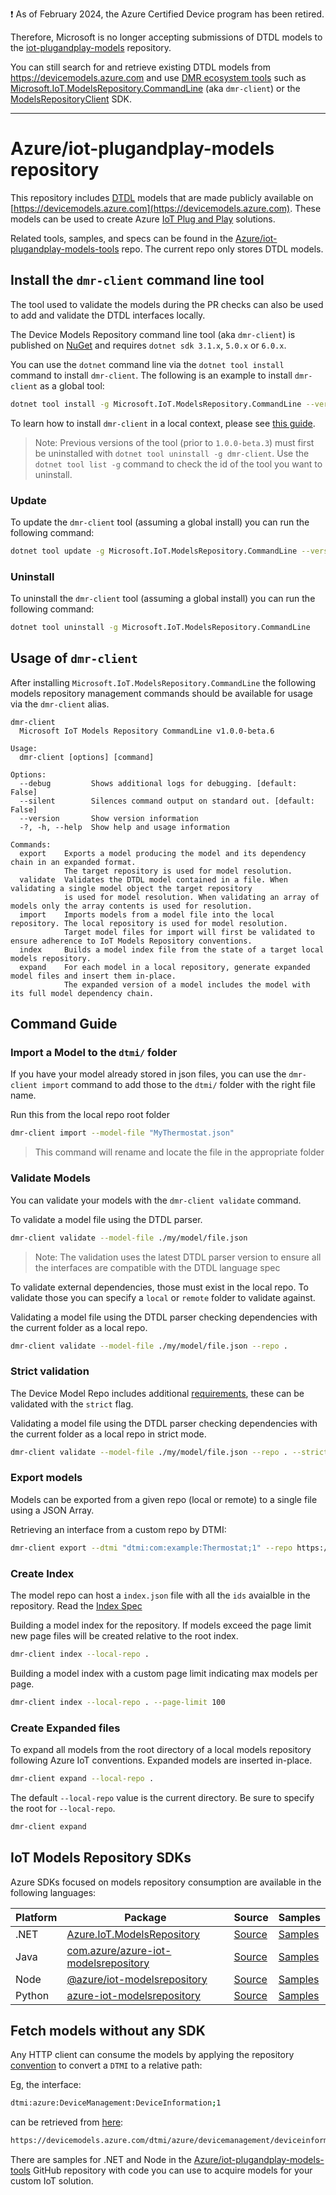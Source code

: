 ❗ As of February 2024, the Azure Certified Device program has been retired.

Therefore, Microsoft is no longer accepting submissions of DTDL models to the [iot-plugandplay-models](https://github.com/Azure/iot-plugandplay-models) repository.

You can still search for and retrieve existing DTDL models from https://devicemodels.azure.com and use [DMR ecosystem tools](https://github.com/Azure/iot-plugandplay-models-tools) such as [Microsoft.IoT.ModelsRepository.CommandLine](https://www.nuget.org/packages/Microsoft.IoT.ModelsRepository.CommandLine) (aka `dmr-client`) or the [ModelsRepositoryClient](https://www.nuget.org/packages/Azure.IoT.ModelsRepository) SDK.

---

# Azure/iot-plugandplay-models repository

This repository includes [DTDL](https://aka.ms/dtdl) models that are made publicly available on [https://devicemodels.azure.com](https://devicemodels.azure.com). These models can be used to create Azure [IoT Plug and Play](https://aka.ms/iotpnp) solutions.

Related tools, samples, and specs can be found in the [Azure/iot-plugandplay-models-tools](https://github.com/Azure/iot-plugandplay-models-tools) repo. The current repo only stores DTDL models.

## Install the `dmr-client` command line tool

The tool used to validate the models during the PR checks can also be used to add and validate the DTDL interfaces locally.

The Device Models Repository command line tool (aka `dmr-client`) is published on [NuGet](https://www.nuget.org/packages/Microsoft.IoT.ModelsRepository.CommandLine) and requires `dotnet sdk 3.1.x`, `5.0.x` or `6.0.x`.

You can use the `dotnet` command line via the `dotnet tool install` command to install `dmr-client`. The following is an example to install `dmr-client` as a global tool:

```bash
dotnet tool install -g Microsoft.IoT.ModelsRepository.CommandLine --version 1.0.0-beta.6
```

To learn how to install `dmr-client` in a local context, please see [this guide](https://docs.microsoft.com/en-us/dotnet/core/tools/local-tools-how-to-use).

> Note: Previous versions of the tool (prior to `1.0.0-beta.3`) must first be uninstalled with `dotnet tool uninstall -g dmr-client`. Use the `dotnet tool list -g` command to check the id of the tool you want to uninstall.

### Update

To update the `dmr-client` tool (assuming a global install) you can run the following command:

```bash
dotnet tool update -g Microsoft.IoT.ModelsRepository.CommandLine --version [target version]
```

### Uninstall

To uninstall the `dmr-client` tool (assuming a global install) you can run the following command:

```bash
dotnet tool uninstall -g Microsoft.IoT.ModelsRepository.CommandLine
```

## Usage of `dmr-client`

After installing `Microsoft.IoT.ModelsRepository.CommandLine` the following models repository management commands should be available for usage via the `dmr-client` alias.

```text
dmr-client
  Microsoft IoT Models Repository CommandLine v1.0.0-beta.6

Usage:
  dmr-client [options] [command]

Options:
  --debug         Shows additional logs for debugging. [default: False]
  --silent        Silences command output on standard out. [default: False]
  --version       Show version information
  -?, -h, --help  Show help and usage information

Commands:
  export    Exports a model producing the model and its dependency chain in an expanded format. 
            The target repository is used for model resolution.
  validate  Validates the DTDL model contained in a file. When validating a single model object the target repository
            is used for model resolution. When validating an array of models only the array contents is used for resolution.
  import    Imports models from a model file into the local repository. The local repository is used for model resolution.
            Target model files for import will first be validated to ensure adherence to IoT Models Repository conventions.
  index     Builds a model index file from the state of a target local models repository.
  expand    For each model in a local repository, generate expanded model files and insert them in-place.
            The expanded version of a model includes the model with its full model dependency chain.
```

## Command Guide

### Import a Model to the `dtmi/` folder

If you have your model already stored in json files, you can use the `dmr-client import` command to add those to the `dtmi/` folder with the right file name.

Run this from the local repo root folder

```bash
dmr-client import --model-file "MyThermostat.json"
```

> This command will rename and locate the file in the appropriate folder

### Validate Models

You can validate your models with the `dmr-client validate` command.

To validate a model file using the DTDL parser.

```bash
dmr-client validate --model-file ./my/model/file.json
```

> Note: The validation uses the latest DTDL parser version to ensure all the interfaces are compatible with the DTDL language spec

To validate external dependencies, those must exist in the local repo. To validate those you can specify a `local` or `remote` folder to validate against.

Validating a model file using the DTDL parser checking dependencies with the current folder as a local repo.

```bash
dmr-client validate --model-file ./my/model/file.json --repo .
```

### Strict validation

The Device Model Repo includes additional [requirements](pr-reqs.md), these can be validated with the `strict` flag.

Validating a model file using the DTDL parser checking dependencies with the current folder as a local repo in strict mode.


```bash
dmr-client validate --model-file ./my/model/file.json --repo . --strict
```

### Export models

Models can be exported from a given repo (local or remote) to a single file using a JSON Array.

Retrieving an interface from a custom repo by DTMI:

```bash
dmr-client export --dtmi "dtmi:com:example:Thermostat;1" --repo https://raw.githubusercontent.com/Azure/iot-plugandplay-models/main
```

### Create Index

The model repo can host a `index.json` file with all the `ids` avaialble in the repository. Read the [Index Spec](https://github.com/Azure/iot-plugandplay-models-tools/wiki/Model-Index)

Building a model index for the repository. If models exceed the page limit new page files will be created relative to the root index.

```bash
dmr-client index --local-repo .
```

Building a model index with a custom page limit indicating max models per page.

```bash
dmr-client index --local-repo . --page-limit 100
```

### Create Expanded files

To expand all models from the root directory of a local models repository following Azure IoT conventions. Expanded models are inserted in-place.

```bash
dmr-client expand --local-repo .
```

The default `--local-repo` value is the current directory. Be sure to specify the root for `--local-repo`.

```bash
dmr-client expand
```

## IoT Models Repository SDKs

Azure SDKs focused on models repository consumption are available in the following languages:

|Platform|Package|Source|Samples|
|--------|-------|------|-------|
|.NET | [Azure.IoT.ModelsRepository](https://www.nuget.org/packages/Azure.IoT.ModelsRepository)|[Source](https://github.com/Azure/azure-sdk-for-net/tree/master/sdk/modelsrepository/Azure.IoT.ModelsRepository)|[Samples](https://github.com/Azure/azure-sdk-for-net/tree/master/sdk/modelsrepository/Azure.IoT.ModelsRepository/samples)|
|Java |[com.azure/azure-iot-modelsrepository](https://search.maven.org/artifact/com.azure/azure-iot-modelsrepository)|[Source](https://github.com/Azure/azure-sdk-for-java/tree/master/sdk/modelsrepository/azure-iot-modelsrepository)|[Samples](https://github.com/Azure/azure-sdk-for-java/tree/master/sdk/modelsrepository/azure-iot-modelsrepository/src/samples)|
|Node|[@azure/iot-modelsrepository](https://www.npmjs.com/package/@azure/iot-modelsrepository)|[Source](https://github.com/Azure/azure-sdk-for-js/tree/master/sdk/iot/iot-modelsrepository)|[Samples](https://github.com/Azure/azure-sdk-for-js/tree/master/sdk/iot/iot-modelsrepository/samples/v1)|
|Python|[azure-iot-modelsrepository](https://pypi.org/project/azure-iot-modelsrepository/)|[Source](https://github.com/Azure/azure-sdk-for-python/tree/master/sdk/modelsrepository/azure-iot-modelsrepository)|[Samples](https://github.com/Azure/azure-sdk-for-python/tree/master/sdk/modelsrepository/azure-iot-modelsrepository/samples)|

## Fetch models without any SDK

Any HTTP client can consume the models by applying the repository [convention](https://github.com/Azure/iot-plugandplay-models-tools/wiki/Resolution-Convention) to convert a `DTMI` to a relative path:

Eg, the interface:

```bash
dtmi:azure:DeviceManagement:DeviceInformation;1
```

can be retrieved from [here](https://devicemodels.azure.com/dtmi/azure/devicemanagement/deviceinformation-1.json):

```bash
https://devicemodels.azure.com/dtmi/azure/devicemanagement/deviceinformation-1.json
```

There are samples for .NET and Node in the [Azure/iot-plugandplay-models-tools](https://github.com/Azure/iot-plugandplay-models-tools) GitHub repository with code you can use to acquire models for your custom IoT solution.
